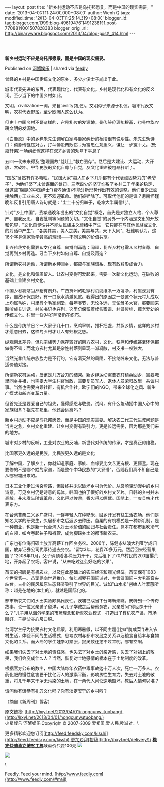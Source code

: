 --- layout: post title:
"新乡村运动不应是乌托邦愿景，而是中国的现实需要。" date:
'2013-04-03T11:24:00.000+08:00' author: Wenh Q tags: modified\_time:
'2013-04-03T11:25:14.219+08:00' blogger\_id:
tag:blogger.com,1999:blog-4961947611491238191.post-7708814001507828383
blogger\_orig\_url:
http://binaryware.blogspot.com/2013/04/blog-post\_414.html ---

\
  

**新乡村运动不应是乌托邦愿景，而是中国的现实需要。**

Published on [河蟹娱乐](http://hxyl.net/2013/04/01/nongcunwutuobang/) |
shared via [feedly](http://www.feedly.com)

曾经的乡村是中国传统文化的原乡，多少才俊士子咸出于此。

城市代表先进的东西，代表现代化，代表有文化。乡村是现代化和有文化的反义词。至少当下的中国乡村如此。

文明，civilization一词，来自civility(礼仪)。文明似乎来源于礼仪。城市代表文明，农村代表野蛮。至少欧洲人这么认为。

但史上中国乡村不是这样的，它是礼仪的发源地，是传统伦理的根基，也是中华农耕文明的发源地。

《白鹿原》中的乡绅朱先生调解白家与鹿家纠纷的桥段很有说明性。朱先生劝诗曰：倚势恃强压对方，打斗诉讼两败伤；为富思仁兼重义，谦让一步宽十丈。(致嘉轩弟)一场纠纷就这样在双方乡贤的劝导下平息了

五四一代未来得及"整理国故"就赶上"救亡图存"。然后是大建设、大运动、大开放、大破坏。中华民族的文化自尊与自觉，及文化重建被粗暴打断了。

"国故"当然有许多糟粕。"民国大家"每人在乡下几乎都有个代表顽固势力的"老爷子"，为他们娶了未曾谋面的媳妇。三老四少的坚守维系了乡村二千年来的稳定，但这些"瘸腿的中国绅士"(费孝通语)不能对新形势作出有效的调整。他们很少正面接触西方工业主义，更不欢迎革命。他们被铲除了。可取代他们的是谁？用南怀瑾晚年反复引用唐人诗句就是："尘土十分归举子，乾坤大半属偷儿"。

针对"乡土中国"，费孝通晚年提出的"文化自觉"概念，首先是对独立人格、个人尊严、自我反思、自我批判等问题的关切。"文化自觉"的另外一个内涵是文化的开放和包容，"文化自觉性并不能从民族主义情绪中产生，它只能在与其他民族或文化的对话中产生"，"各美其美，美人之美，美美与共，天下大同"。杜维明认为，这16个字是儒家哲学最高的理想——不同文明的价值共享。

复兴传统文化需要从文化自尊、自觉到再造；同理，复兴乡村也需从乡村自尊、自觉再到乡村再造。可当下乡村如何自尊、自觉及再造？

所谓新农村运动，所谓新乡绅回乡，都应与家族谱系、现有政权形成合力。

文化，是文化和氛围留人。让农村变得可爱起来，需要一次新文化运动，在破败的基础上重建乡村文化。

中国乡村衰落当然也有例外。广西贺州的毛家村仍能维系一方清净，村里规划有序，自然环保良好，有一口泉水清澈见底。我得出的原因之一是这个状元村九成以上均属毛姓，村里有个毛家祠堂，每年春节，无论多远，无论当多大官，都要回来聆听族长训话，村长书记也在列。这里仍保留着续修家谱、村谱传统，尊老爱幼的传统文化。村里一位94岁阿婆仍在织布。

什么是传统节日？一大家子几十口，烹鸡宰鸭，推杯把盏，共叙乡情，这样的乡村才愿意回去，这样的乡村才让人有归根之感。

纵观南北差异，但凡宗族势力保存较好的南方农村，文化、秩序和传统甚至环保都做得不错；而北方农村尤其是杂姓村落则呈现一派凋敝，村支书一权独大。

当然光靠传统宗族势力是不行的，它有着天然的局限，不接纳外来文化，无法与普适价值对接。

所谓新农村运动，应该是几方合力的结果。新乡绅运动需要农村精英回乡，需要城里同乡寻祖，也需要大学生村官当政，需要复员军人、退休人员荣归故里，共议村事。当然也需要白领社群，有机合作社，欧宁们的NGO，带来全球化之风、新生产模式和新兴变革力量。

但首先还是要爱自己的祖先，懂得感恩与敬畏。试问，有什么能动摇中国人心中的家族根基？祖先在那里，他还会远离吗？

新乡村运动不应是乌托邦愿景，而是中国的现实需要。解决农二代三代进城问题是当务之急，乡村文化重建、让乡村变得有吸引力，更是长远需要，因为那是我们来的地方。

城市对乡村的反哺，工业对农业的反哺，新世代对传统的传承，才是真正的维稳。

比国家更久远的是民族，比民族更久远的是文化

了解中国，了解乡土，你就知道家庭、家族、血缘要比文艺更有根、更恒远。现在要修的不是哪个姓的家谱，而是整个中华民族的"大家谱"。否则我们真不知自己是从哪里蹦出来的。

日本工业化走过污染弯路，但最终并未以破坏乡村为代价。从宫崎骏动漫中的乡村诗意，可见乡村仍是诗意的母体。韩国也拍了很好的乡村文艺片。日韩的乡村并未凋敝，并未发生所谓革命，文化得以传承，香火得以绵延。国际上，一度日韩才代表东方。

在台湾苗栗三义乡广盛村，一群年轻人在种糙米，回乡开发有机生活农场。他们是知名大学的研究生，久居都市之后返乡去种田。苗栗的有机模式是一种新机制，是一种商业，也是新一代台湾人对土地价值的回归与社会责任。原本在都市里吹冷气的白领，如今卷起袖子和裤管，成为脚踩乡土的都市新农夫。

广东也有位海归硕士放弃高薪工作回乡务农。2006年，陈健永从澳大利亚学成归国，放弃证券公司优厚待遇去务农。"留学3年，花费70多万元，然后回来经营果园？"2008年11月，父子俩顶着各种压力开干，先后租下了70户村民的200亩撂荒地，开办起了农场。客户说，"从未吃过这么好吃的水果"。

苗栗的招牌是有机农业，以及在此基础上的农庄经济和观光经济。苗栗保有1083个世界第一。苗栗要向世界推介，每年都要开国际派对，并曾请国际三大男高音来站台。古朴的民风和原生态经济吸引了世界的目光。诚如"山水米"创始人叶淑蕙所称：越是在地的(本土的)，就越是国际化的。

都市新农夫们的乡土实验颇具代表性。反哺已成当下台湾新潮流。我听到一个传奇故事，说一位父亲送子留洋，可儿子学成之后帮他务农，父亲质问"你回来干什么？"儿子用从海外学来的市场理念和新型农业模式，打造出了有机农产品，市场叫好，于是父亲心服口服。

台湾学生仔为接受农村文化启蒙，利用寒暑假，以不同主题(比如"腌咸菜")进入农村生活，体验不同的生活模式、思考农村与都市发展之关系以及粮食自给率与食物文化的关系。而大陆的学生娃学习紧张，报奥数还报不过来呢，哪有空啊。

如果我们失去了对土地的责任感，也失去了对乡土的亲近感，失去了对祖上的敬畏，我们会变成什么人？当然，恢复对土地感情的根本在于土地制度的改革。

根据官方公布的数字，中国大陆每年农药中毒事故达十万人次，死亡一万多人。农药化肥的慢性危害更干扰亿万人的激素平衡，影响男性生育力。失去对土地的敬重，将几千年来干净无污染的土地，在一两代人间快速地毁坏，教后人情何以堪？

请问你有谦恭有礼的文化吗？你有淡定安宁的乡村吗？

（摘自《新周刊》博客）

原文链接:
[http://hxyl.net/2013/04/01/nongcunwutuobang/](http://hxyl.net/2013/04/01/nongcunwutuobang/)
\
 [火星娱乐 河蟹娱乐](http://hxyl.net/) Copyright © 2007-2009
爱祖国,爱人民,唉派对。\

更多精彩欢迎您订阅[http://feed.feedsky.com/kisshi](http://feed.feedsky.com/kisshi),更加欢迎[投稿](http://hxyl.net/delivery/)\
[**稳定快速独立博客主机**](http://www.gegehost.com/)破盘价只要100元
![](http://img.tongji.linezing.com/922164/tongji.gif)

![](http://www1.feedsky.com/t1/727396176/kisshi/feedsky/s.gif?r=http://hxyl.net/2013/04/01/nongcunwutuobang/)

\

Feedly. Feed your mind.
[http://www.feedly.com](http://www.feedly.com/#mail)
